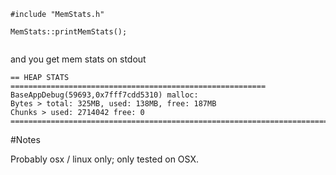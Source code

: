 ```
#include "MemStats.h"

MemStats::printMemStats();


```

and you get mem stats on stdout

```
== HEAP STATS =========================================================
BaseAppDebug(59693,0x7fff7cdd5310) malloc: 
Bytes > total: 325MB, used: 138MB, free: 187MB
Chunks > used: 2714042 free: 0
=======================================================================
```

#Notes

Probably osx / linux only; only tested on OSX.
